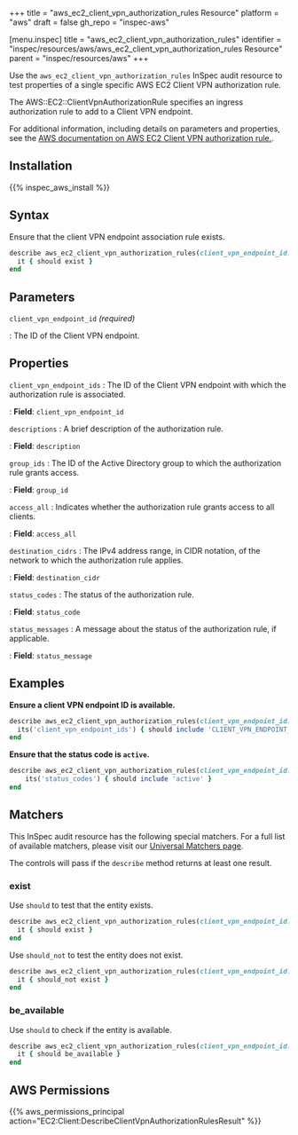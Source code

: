 +++
title = "aws_ec2_client_vpn_authorization_rules Resource"
platform = "aws"
draft = false
gh_repo = "inspec-aws"

[menu.inspec]
title = "aws_ec2_client_vpn_authorization_rules"
identifier = "inspec/resources/aws/aws_ec2_client_vpn_authorization_rules Resource"
parent = "inspec/resources/aws"
+++

Use the `aws_ec2_client_vpn_authorization_rules` InSpec audit resource to test properties of a single specific AWS EC2 Client VPN authorization rule.

The AWS::EC2::ClientVpnAuthorizationRule specifies an ingress authorization rule to add to a Client VPN endpoint.

For additional information, including details on parameters and properties, see the [AWS documentation on AWS EC2 Client VPN authorization rule.](https://docs.aws.amazon.com/AWSCloudFormation/latest/UserGuide/aws-resource-ec2-clientvpnauthorizationrule.html).

## Installation

{{% inspec_aws_install %}}

## Syntax

Ensure that the client VPN endpoint association rule exists.

```ruby
describe aws_ec2_client_vpn_authorization_rules(client_vpn_endpoint_id: "CLIENT_VPN_ENDPOINT_ID") do
  it { should exist }
end
```

## Parameters

`client_vpn_endpoint_id` _(required)_

: The ID of the Client VPN endpoint.

## Properties

`client_vpn_endpoint_ids`
: The ID of the Client VPN endpoint with which the authorization rule is associated.

: **Field**: `client_vpn_endpoint_id`

`descriptions`
: A brief description of the authorization rule.

: **Field**: `description`

`group_ids`
: The ID of the Active Directory group to which the authorization rule grants access.

: **Field**: `group_id`

`access_all`
: Indicates whether the authorization rule grants access to all clients.

: **Field**: `access_all`

`destination_cidrs`
: The IPv4 address range, in CIDR notation, of the network to which the authorization rule applies.

: **Field**: `destination_cidr`

`status_codes`
: The status of the authorization rule.

: **Field**: `status_code`

`status_messages`
: A message about the status of the authorization rule, if applicable.

: **Field**: `status_message`

## Examples

**Ensure a client VPN endpoint ID is available.**

```ruby
describe aws_ec2_client_vpn_authorization_rules(client_vpn_endpoint_id: "CLIENT_VPN_ENDPOINT_ID", group_id: "GROUP_ID") do
  its('client_vpn_endpoint_ids') { should include 'CLIENT_VPN_ENDPOINT_ID' }
end
```

**Ensure that the status code is `active`.**

```ruby
describe aws_ec2_client_vpn_authorization_rules(client_vpn_endpoint_id: "CLIENT_VPN_ENDPOINT_ID", group_id: "GROUP_ID") do
    its('status_codes') { should include 'active' }
end
```

## Matchers

This InSpec audit resource has the following special matchers. For a full list of available matchers, please visit our [Universal Matchers page](https://www.inspec.io/docs/reference/matchers/).

The controls will pass if the `describe` method returns at least one result.

### exist

Use `should` to test that the entity exists.

```ruby
describe aws_ec2_client_vpn_authorization_rules(client_vpn_endpoint_id: "CLIENT_VPN_ENDPOINT_ID", group_id: "GROUP_ID") do
  it { should exist }
end
```

Use `should_not` to test the entity does not exist.

```ruby
describe aws_ec2_client_vpn_authorization_rules(client_vpn_endpoint_id: "CLIENT_VPN_ENDPOINT_ID", group_id: "GROUP_ID") do
  it { should_not exist }
end
```

### be_available

Use `should` to check if the entity is available.

```ruby
describe aws_ec2_client_vpn_authorization_rules(client_vpn_endpoint_id: "CLIENT_VPN_ENDPOINT_ID", group_id: "GROUP_ID") do
  it { should be_available }
end
```

## AWS Permissions

{{% aws_permissions_principal action="EC2:Client:DescribeClientVpnAuthorizationRulesResult" %}}
